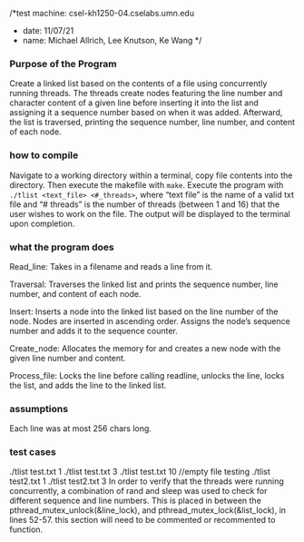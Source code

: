 /*test machine: csel-kh1250-04.cselabs.umn.edu
* date: 11/07/21
* name: Michael Allrich, Lee Knutson, Ke Wang
*/

### Purpose of the Program

Create a linked list based on the contents of a file using concurrently running threads. The threads create nodes featuring the line number and character content of a given line before inserting it into the list and assigning it a sequence number based on when it was added. Afterward, the list is traversed, printing the sequence number, line number, and content of each node.

### how to compile

Navigate to a working directory within a terminal, copy file contents into the directory. Then execute the makefile with `make`. Execute the program with `./tlist <text_file> <#_threads>`, where “text file” is the name of a valid txt file and “# threads” is the number of threads (between 1 and 16) that the user wishes to work on the file. The output will be displayed to the terminal upon completion.

### what the program does
	
Read_line: Takes in a filename and reads a line from it.

Traversal: Traverses the linked list and prints the sequence number, line number, and content of each node.

Insert: Inserts a node into the linked list based on the line number of the node. Nodes are inserted in ascending order. Assigns the node’s sequence number and adds it to the sequence counter.

Create_node: Allocates the memory for and creates a new node with the given line number and content.

Process_file: Locks the line before calling readline, unlocks the line, locks the list, and adds the line to the linked list.
   
### assumptions  

Each line was at most 256 chars long.
    

### test cases
./tlist test.txt 1
./tlist test.txt 3
./tlist test.txt 10
//empty file testing
./tlist test2.txt 1
./tlist test2.txt 3
In order to verify that the threads were running concurrently, a combination of rand and sleep 
was used to check for different sequence and line numbers. This is placed in between the pthread_mutex_unlock(&line_lock),
and pthread_mutex_lock(&list_lock), in lines 52-57. this section will need to be commented or recommented to function.


